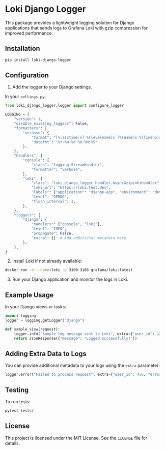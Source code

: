 # Loki Django Logger

This package provides a lightweight logging solution for Django applications that sends logs to Grafana Loki with gzip compression for improved performance.

## Installation

```bash
pip install loki-django-logger
```

## Configuration

1. Add the logger to your Django settings.

In your `settings.py`:

```python
from loki_django_logger.logger import configure_logger

LOGGING = {
    "version": 1,
    "disable_existing_loggers": False,
    "formatters": {
        "verbose": {
            "format": "[%(asctime)s] %(levelname)s [%(name)s:%(lineno)s] %(message)s",
            "datefmt": "%Y-%m-%d %H:%M:%S"
        },
    },
    "handlers": {
        "console": {
            "class": "logging.StreamHandler",
            "formatter": "verbose",
        },
        "loki": {
            "class": "loki_django_logger.handler.AsyncGzipLokiHandler",
            "loki_url": "https://loki.test.dev",
            "labels": {"application": "django-app", "environment": "development"},
            "level": "DEBUG",
            "flush_interval": 1,
        },
    },
    "loggers": {
        "django": {
            "handlers": ["console", "loki"],
            "level": "INFO",
            "propagate": False,
            "extra": {}  # Add additional metadata here
        },
    },
}
```

2. Install Loki if not already available:

```bash
docker run -d --name=loki -p 3100:3100 grafana/loki:latest
```

3. Run your Django application and monitor the logs in Loki.

## Example Usage

In your Django views or tasks:

```python
import logging
logger = logging.getLogger("django")

def sample_view(request):
    logger.info("Sample log message sent to Loki", extra={"user_id": 123, "operation": "sample_view"})
    return JsonResponse({"message": "Logged successfully!"})
```

## Adding Extra Data to Logs

You can provide additional metadata to your logs using the `extra` parameter:

```python
logger.error("Failed to process request", extra={"user_id": 456, "error_code": "E500"})
```

## Testing

To run tests:

```bash
pytest tests/
```

## License

This project is licensed under the MIT License. See the `LICENSE` file for details.